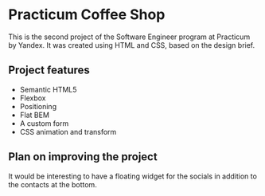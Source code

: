 # Practicum Coffee Shop

This is the second project of the Software Engineer program at Practicum by Yandex. It was created using HTML and CSS, based on the design brief.

## Project features

- Semantic HTML5
- Flexbox
- Positioning
- Flat BEM
- A custom form
- CSS animation and transform

## Plan on improving the project

It would be interesting to have a floating widget for the socials in addition to the contacts at the bottom.
